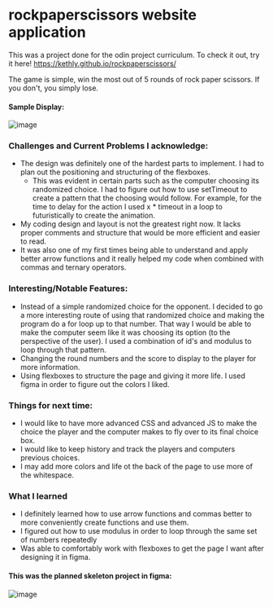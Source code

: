 
# rockpaperscissors website application
This was a project done for the odin project curriculum.  To check it out, try it here! https://kethly.github.io/rockpaperscissors/

The game is simple, win the most out of 5 rounds of rock paper scissors.  If you don't, you simply lose.

#### Sample Display:
![image](https://user-images.githubusercontent.com/57457270/168398739-d1b5ddfb-d6fd-4aee-9062-2164e36df8a3.png)

### Challenges and Current Problems I acknowledge:
- The design was definitely one of the hardest parts to implement.  I had to plan out the positioning and structuring of the flexboxes.
  - This was evident in certain parts such as the computer choosing its randomized choice.  I had to figure out how to use setTimeout to create a pattern that the choosing would follow.  For example, for the time to delay for the action I used x * timeout in a loop to futuristically to create the animation.
- My coding design and layout is not the greatest right now.  It lacks proper comments and structure that would be more efficient and easier to read.  
- It was also one of my first times being able to understand and apply better arrow functions and it really helped my code when combined with commas and ternary operators.
### Interesting/Notable Features:
- Instead of a simple randomized choice for the opponent.  I decided to go a more interesting route of using that randomized choice and making the program do a for loop up to that number.  That way I would be able to make the computer seem like it was choosing its option (to the perspective of the user).  I used a combination of id's and modulus to loop through that pattern.
- Changing the round numbers and the score to display to the player for more information.
- Using flexboxes to structure the page and giving it more life.  I used figma in order to figure out the colors I liked.
### Things for next time:
- I would like to have more advanced CSS and advanced JS to make the choice the player and the computer makes to fly over to its final choice box.
- I would like to keep history and track the players and computers previous choices.
- I may add more colors and life ot the back of the page to use more of the whitespace.
### What I learned
- I definitely learned how to use arrow functions and commas better to more conveniently create functions and use them.
- I figured out how to use modulus in order to loop through the same set of numbers repeatedly
- Was able to comfortably work with flexboxes to get the page I want after designing it in figma.  

#### This was the planned skeleton project in figma:
![image](https://user-images.githubusercontent.com/57457270/168400005-476228e0-3089-4aa4-bc45-c502c3a8df44.png)
